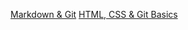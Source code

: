  <a href ="https://artiom-web.github.io/rsschool-cv/cv">Markdown & Git</a>
 <a href = "https://artiom-web.github.io/rsschool-cv-html/index.html">HTML, CSS & Git Basics</a>

